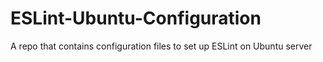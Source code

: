 # ESLint-Ubuntu-Configuration
A repo that contains configuration files to set up ESLint on Ubuntu server
